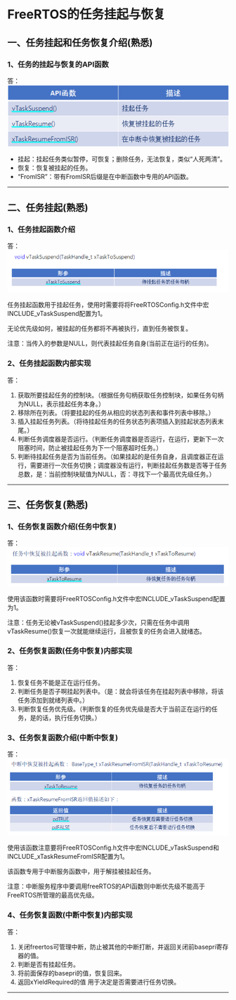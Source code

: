 # FreeRTOS的任务挂起与恢复

## 一、任务挂起和任务恢复介绍(熟悉)

### 1、任务的挂起与恢复的API函数

答：![](笔记图片/任务挂起和恢复函数.png)

- 挂起：挂起任务类似暂停，可恢复；删除任务，无法恢复，类似“人死两清”。
- 恢复：恢复被挂起的任务。
- “FromISR”：带有FromISR后缀是在中断函数中专用的API函数。

------



## 二、任务挂起(熟悉)

### 1、任务挂起函数介绍

答：![](笔记图片/任务挂起函数.png)

任务挂起函数用于挂起任务，使用时需要将将FreeRTOSConfig.h文件中宏INCLUDE_vTaskSuspend配置为1。

无论优先级如何，被挂起的任务都将不再被执行，直到任务被恢复。

注意：当传入的参数是NULL，则代表挂起任务自身(当前正在运行的任务)。



### 2、任务挂起函数内部实现

答：

1. 获取所要挂起任务的控制块。（根据任务句柄获取任务控制块，如果任务句柄为NULL，表示挂起任务本身。）
2. 移除所在列表。（将要挂起的任务从相应的状态列表和事件列表中移除。）
3. 插入挂起任务列表。（将待挂起任务的任务状态列表项插入到挂起状态列表末尾。）
4. 判断任务调度器是否运行。（判断任务调度器是否运行，在运行，更新下一次阻塞时间，防止被挂起任务为下一个阻塞超时任务。）
5. 判断待挂起任务是否为当前任务。（如果挂起的是任务自身，且调度器正在运行，需要进行一次任务切换；调度器没有运行，判断挂起任务数是否等于任务总数，是：当前控制块赋值为NULL，否：寻找下一个最高优先级任务。）

------



## 三、任务恢复(熟悉)

### 1、任务恢复函数介绍(任务中恢复)

答：![](笔记图片/任务恢复函数(任务中使用).png)

使用该函数时需要将FreeRTOSConfig.h文件中宏INCLUDE_vTaskSuspend配置为1。

注意：任务无论被vTaskSuspend()挂起多少次，只需在任务中调用vTaskResume()恢复一次就能继续运行，且被恢复的任务会进入就绪态。



### 2、任务恢复函数(任务中恢复)内部实现

答：

1. 恢复任务不能是正在运行任务。
2. 判断任务是否子啊挂起列表中。（是：就会将该任务在挂起列表中移除，将该任务添加到就绪列表中。）
3. 判断恢复任务优先级。（判断恢复的任务优先级是否大于当前正在运行的任务，是的话，执行任务切换。）



### 3、任务恢复函数介绍(中断中恢复)

答：![](笔记图片/任务恢复函数(中断中使用).png)

使用该函数注意要将FreeRTOSConfig.h文件中宏INCLUDE_vTaskSuspend和INCLUDE_xTaskResumeFromISR配置为1。

该函数专用于中断服务函数中，用于解挂被挂起任务。

注意：中断服务程序中要调用freeRTOS的API函数则中断优先级不能高于FreeRTOS所管理的最高优先级。



### 4、任务恢复函数(中断中恢复)内部实现

答：

1. 关闭freertos可管理中断，防止被其他的中断打断，并返回关闭前basepri寄存器的值。
2. 判断是否有挂起任务。
3. 将前面保存的basepri的值，恢复回来。
4. 返回xYieldRequired的值 用于决定是否需要进行任务切换。

------

